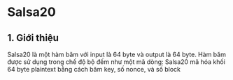 # Salsa20

## 1. Giới thiệu

Salsa20 là một hàm băm với input là 64 byte và output là 64 byte. Hàm băm được sử dụng trong chế độ bộ đếm như một mã dòng: Salsa20 mã hóa khối 64 byte plaintext bằng cách băm key, số nonce, và số block
